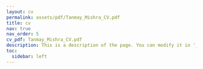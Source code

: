 ```yaml
---
layout: cv
permalink: assets/pdf/Tanmay_Mishra_CV.pdf
title: cv
nav: true
nav_order: 5
cv_pdf: Tanmay_Mishra_CV.pdf
description: This is a description of the page. You can modify it in '_pages/cv.md'. You can also change or remove the top pdf download button.
toc:
  sidebar: left
---
```

